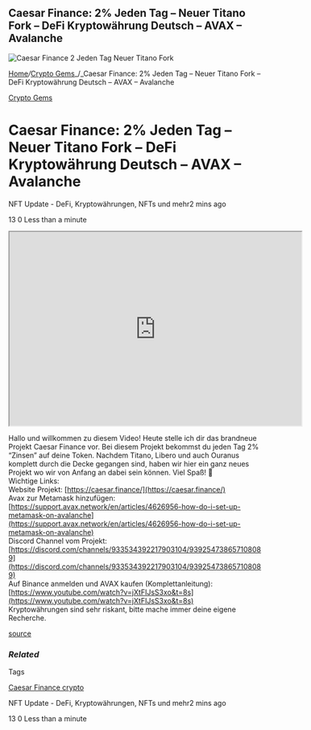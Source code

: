 ## Caesar Finance: 2% Jeden Tag – Neuer Titano Fork – DeFi Kryptowährung Deutsch – AVAX – Avalanche

![Caesar Finance 2 Jeden Tag Neuer Titano Fork](https://cdn.hashnode.com/res/hashnode/image/upload/v1645528770565/o6y99r9HY.jpeg)

[Home](https://cryptogemtokens.com/)_/_[Crypto Gems](https://cryptogemtokens.com/category/crypto-gems/)_/_Caesar Finance: 2% Jeden Tag – Neuer Titano Fork – DeFi Kryptowährung Deutsch – AVAX – Avalanche

[Crypto Gems](https://cryptogemtokens.com/category/crypto-gems/)

Caesar Finance: 2% Jeden Tag – Neuer Titano Fork – DeFi Kryptowährung Deutsch – AVAX – Avalanche
================================================================================================

NFT Update - DeFi, Kryptowährungen, NFTs und mehr2 mins ago

13 0 Less than a minute

<iframe width="580" height="385" src="https://www.youtube.com/embed/_AtvpwHRWPM?rel=0&amp;autoplay=1&amp;autoplay=1&amp;hl=en&amp;modestbranding=1"></iframe>  
  
Hallo und willkommen zu diesem Video! Heute stelle ich dir das brandneue Projekt Caesar Finance vor. Bei diesem Projekt bekommst du jeden Tag 2% “Zinsen” auf deine Token. Nachdem Titano, Libero und auch Ouranus komplett durch die Decke gegangen sind, haben wir hier ein ganz neues Projekt wo wir von Anfang an dabei sein können. Viel Spaß! 🙂  
Wichtige Links:  
Website Projekt: [https://caesar.finance/](https://caesar.finance/)  
Avax zur Metamask hinzufügen: [https://support.avax.network/en/articles/4626956-how-do-i-set-up-metamask-on-avalanche](https://support.avax.network/en/articles/4626956-how-do-i-set-up-metamask-on-avalanche)  
Discord Channel vom Projekt: [https://discord.com/channels/933534392217903104/939254738657108089](https://discord.com/channels/933534392217903104/939254738657108089)  
Auf Binance anmelden und AVAX kaufen (Komplettanleitung):  
[https://www.youtube.com/watch?v=jXtFIJsS3xo&t=8s](https://www.youtube.com/watch?v=jXtFIJsS3xo&t=8s)  
Kryptowährungen sind sehr riskant, bitte mache immer deine eigene Recherche.  
  
[source](https://www.youtube.com/watch?v=_AtvpwHRWPM)

### _Related_

Tags

[Caesar Finance crypto](https://cryptogemtokens.com/tag/caesar-finance-crypto/)

NFT Update - DeFi, Kryptowährungen, NFTs und mehr2 mins ago

13 0 Less than a minute